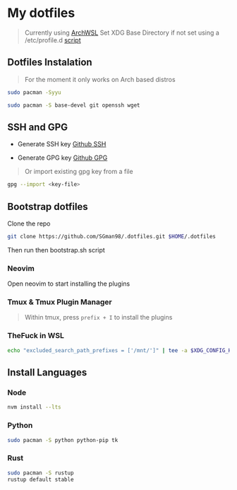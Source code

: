 # My dotfiles

> Currently using [ArchWSL](https://wsldl-pg.github.io/ArchW-docs/How-to-Setup/)
> Set XDG Base Directory if not set using a /etc/profile.d [script](https://github.com/Conaclos/profile.d/blob/master/10-xdg-base-dirs.sh)

## Dotfiles Instalation

> For the moment it only works on Arch based distros

```sh
sudo pacman -Syyu
```

```sh
sudo pacman -S base-devel git openssh wget
```

## SSH and GPG

- Generate SSH key [Github SSH](https://docs.github.com/en/github/authenticating-to-github/connecting-to-github-with-ssh/generating-a-new-ssh-key-and-adding-it-to-the-ssh-agent)

- Generate GPG key [Github GPG](https://docs.github.com/en/github/authenticating-to-github/managing-commit-signature-verification/generating-a-new-gpg-key)

> Or import existing gpg key from a file

```sh
gpg --import <key-file>
```

## Bootstrap dotfiles

Clone the repo

```sh
git clone https://github.com/SGman98/.dotfiles.git $HOME/.dotfiles
```

Then run then bootstrap.sh script

### Neovim

Open neovim to start installing the plugins

### Tmux & Tmux Plugin Manager

> Within tmux, press `prefix + I` to install the plugins

### TheFuck in WSL

```sh
echo "excluded_search_path_prefixes = ['/mnt/']" | tee -a $XDG_CONFIG_HOME/thefuck/settings.py
```

## Install Languages

### Node

```sh
nvm install --lts
```

### Python

```sh
sudo pacman -S python python-pip tk
```

### Rust

```sh
sudo pacman -S rustup
rustup default stable
```
